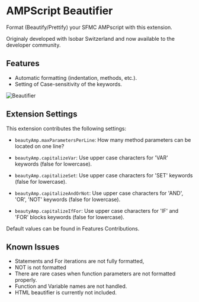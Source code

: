 # AMPScript Beautifier

Format (Beautify/Prettify) your SFMC AMPscript with this extension.

Originaly developed with Isobar Switzerland and now available to the developer community.

## Features

* Automatic formatting (indentation, methods, etc.).
* Setting of Case-sensitivity of the keywords.

![Beautifier](https://github.com/fib-at-isobar/beautyAmp/blob/master/images/beautyAmp.gif?raw=true)

## Extension Settings

This extension contributes the following settings:

* `beautyAmp.maxParametersPerLine`: How many method parameters can be located on one line?

* `beautyAmp.capitalizeVar`: Use upper case characters for 'VAR' keywords (false for lowercase).
* `beautyAmp.capitalizeSet`: Use upper case characters for 'SET' keywords (false for lowercase).
* `beautyAmp.capitalizeAndOrNot`: Use upper case characters for 'AND', 'OR', 'NOT' keywords (false for lowercase).
* `beautyAmp.capitalizeIfFor`: Use upper case characters for 'IF' and 'FOR' blocks keywords (false for lowercase).

Default values can be found in Features Contributions.

## Known Issues

* Statements and For iterations are not fully formatted,
* NOT is not formatted
* There are rare cases when function parameters are not formatted properly.
* Function and Variable names are not handled.
* HTML beautifier is currently not included.
